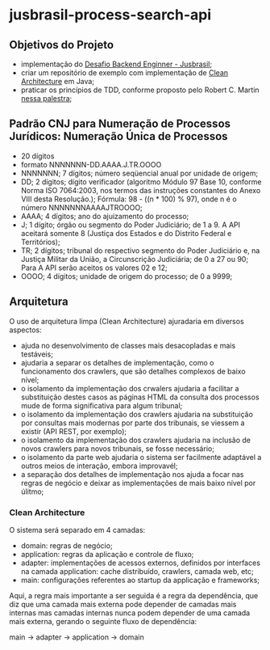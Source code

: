 # jusbrasil-process-search-api

## Objetivos do Projeto

- implementação do [Desafio Backend Enginner - Jusbrasil](https://gist.github.com/tarsisazevedo/966d469e8a80741334d3c4dce66cbea5);
- criar um repositório de exemplo com implementação de [Clean Architecture](https://blog.cleancoder.com/uncle-bob/2012/08/13/the-clean-architecture.html) em Java;
- praticar os princípios de TDD, conforme proposto pelo Robert C. Martin [nessa palestra](https://www.youtube.com/watch?v=58jGpV2Cg50&list=PLJxaxbiDu_CIDjGndHcoXrg-ockNem27L&index=6&t=1300s&ab_channel=UnityCoin);

## Padrão CNJ para Numeração de Processos Jurídicos: Numeração Única de Processos

- 20 dígitos
- formato NNNNNNN-DD.AAAA.J.TR.OOOO
- NNNNNNN; 7 dígitos; número seqüencial anual por unidade de origem;
- DD; 2 dígitos; dígito verificador (algoritmo Módulo 97 Base 10, conforme Norma ISO 7064:2003, nos termos das instruções constantes do Anexo VIII desta Resolução.); Fórmula: 98 - ((n * 100) % 97), onde n é o número NNNNNNNAAAAJTROOOO;
- AAAA; 4 dígitos; ano do ajuizamento do processo;
- J; 1 dígito; órgão ou segmento do Poder Judiciário; de 1 a 9. A API aceitará somente 8 (Justiça dos Estados e do Distrito Federal e Territórios);
- TR; 2 dígitos; tribunal do respectivo segmento do Poder Judiciário e, na Justiça Militar da União, a Circunscrição Judiciária; de 0 a 27 ou 90; Para A API serão aceitos os valores 02 e 12;
- OOOO; 4 dígitos; unidade de origem do processo; de 0 a 9999;

## Arquitetura

O uso de arquitetura limpa (Clean Architecture) ajuradaria em diversos aspectos:

- ajuda no desenvolvimento de classes mais desacopladas e mais testáveis;
- ajudaria a separar os detalhes de implementação, como o funcionamento dos crawlers, que são detalhes complexos de baixo nível;
- o isolamento da implementação dos crwalers ajudaria a facilitar a substituição destes casos as páginas HTML da consulta dos processos mude de forma significativa para algum tribunal;
- o isolamento da implementação dos crawlers ajudaria na substituição por consultas mais modernas por parte dos tribunais, se viessem a existir (API REST, por exemplo);
- o isolamento da implementação dos crawlers ajudaria na inclusão de novos crawlers para novos tribunais, se fosse necessário;
- o isolamento da parte web ajudaria o sistema ser facilmente adaptável a outros meios de interação, embora improvavél;
- a separação dos detalhes de implementação nos ajuda a focar nas regras de negócio e deixar as implementações de mais baixo nível por úlitmo;

### Clean Architecture

O sistema será separado em 4 camadas:
- domain: regras de negócio;
- application: regras da aplicação e controle de fluxo;
- adapter: implementações de acessos externos, definidos por interfaces na camada application: cache distribuído, crawlers, camada web, etc;
- main: configurações referentes ao startup da applicação e frameworks;

Aqui, a regra mais importante a ser seguida é a regra da dependência, que diz que uma camada mais externa pode depender de camadas mais internas mas camadas internas nunca podem depender de uma camada mais externa, gerando o seguinte fluxo de dependência:

main -> adapter -> application -> domain
